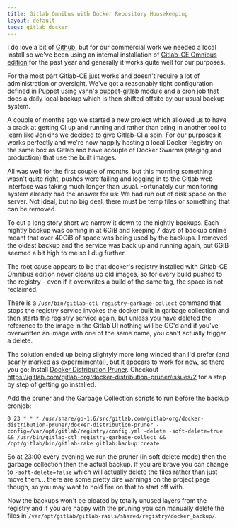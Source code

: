 ```yaml
---
title: Gitlab Omnibus with Docker Repository Housekeeping
layout: default
tags: gitlab docker
---
```

I do love a bit of [Github](https://github.com), but for our commercial work we needed a local install so we've been using an internal installation of [Gitlab-CE Omnibus edition](https://about.gitlab.com/installation/) for the past year and generally it works quite well for our purposes. 

For the most part Gitlab-CE just works and doesn't require a lot of administration or oversight. We've got a reasonably tight configuration defined in Puppet using [vshn's puppet-gitlab module](https://github.com/vshn/puppet-gitlab) and a cron job that does a daily local backup which is then shifted offsite by our usual backup system. 

A couple of months ago we started a new project which allowed us to have a crack at getting CI up and running and rather than bring in another tool to learn like Jenkins we decided to give Gitlab-CI a spin. For our purposes it works perfectly and we're now happily hosting a local Docker Registry on the same box as Gitlab and have acouple of Docker Swarms (staging and production) that use the built images. 

All was well for the first couple of months, but this morning something wasn't quite right, pushes were failing and logging in to the Gitlab web interface was taking much longer than usual. Fortunately our monitoring system already had the answer for us: We had run out of disk space on the server. Not ideal, but no big deal, there must be temp files or something that can be removed. 

To cut a long story short we narrow it down to the nightly backups. Each nightly backup was coming in at 6GiB and keeping 7 days of backup online meant that over 40GiB of space was being used by the backups. I removed the oldest backup and the service was back up and running again, but 6GiB seemed a bit high to me so I dug further. 

The root cause appears to be that docker's registry installed with Gitlab-CE Omnibus edition never cleans up old images, so for every build pushed to the registry - even if it overwrites a build of the same tag, the space is not reclaimed. 

There is a `/usr/bin/gitlab-ctl registry-garbage-collect` command that stops the registry service invokes the docker built in garbage collection and then starts the registry service again, but unless you have deleted the reference to the image in the Gitlab UI nothing will be GC'd and if you've overwritten an image with one of the same name, you can't actually trigger a delete.

The solution ended up being slightyly more long winded than I'd prefer (and scarily marked as expermimental), but it appears to work for now, so there you go: 
Install [Docker Distribution Pruner](https://gitlab.com/gitlab-org/docker-distribution-pruner). Checkout https://gitlab.com/gitlab-org/docker-distribution-pruner/issues/2 for a step by step of getting go installed. 

Add the pruner and the Garbage Collection scripts to run before the backup cronjob: 
```
0 23 * * * /usr/share/go-1.6/src/gitlab.com/gitlab-org/docker-distribution-pruner/docker-distribution-pruner -config=/var/opt/gitlab/registry/config.yml -delete -soft-delete=true && /usr/bin/gitlab-ctl registry-garbage-collect && /opt/gitlab/bin/gitlab-rake gitlab:backup:create
```
So at 23:00 every evening we run the pruner (in soft delete mode) then the garbage collection then the actual backup. If you are brave you can change to `-soft-delete=false` which will actually delete the files rather than just move them... there are some pretty dire warnings on the project page though, so you may want to hold fire on that to start off with. 

Now the backups won't be bloated by totally unused layers from the registry and if you are happy with the pruning you can manually delete the files in `/var/opt/gitlab/gitlab-rails/shared/registry/docker_backup/`. 
